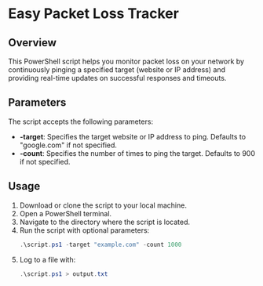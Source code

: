 # Easy Packet Loss Tracker

## Overview
This PowerShell script helps you monitor packet loss on your network by continuously pinging a specified target (website or IP address) and providing real-time updates on successful responses and timeouts.

## Parameters
The script accepts the following parameters:

- **-target**: Specifies the target website or IP address to ping. Defaults to "google.com" if not specified.
- **-count**: Specifies the number of times to ping the target. Defaults to 900 if not specified.

## Usage
1. Download or clone the script to your local machine.
2. Open a PowerShell terminal.
3. Navigate to the directory where the script is located.
4. Run the script with optional parameters:
   ```powershell
   .\script.ps1 -target "example.com" -count 1000
5. Log to a file with:
    ```powershell
    .\script.ps1 > output.txt